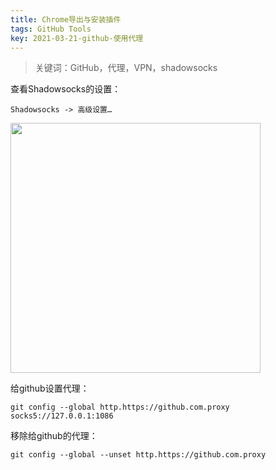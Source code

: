 ```yaml
---
title: Chrome导出与安装插件
tags: GitHub Tools
key: 2021-03-21-github-使用代理
---
```

> 关键词：GitHub，代理，VPN，shadowsocks

查看Shadowsocks的设置：

```
Shadowsocks -> 高级设置… 
```

<img src="https://image.oldboard.tech/blog/02323F35-0822-4E3A-94FB-0051A19EA39F.png" width="400">

给github设置代理：

```
git config --global http.https://github.com.proxy socks5://127.0.0.1:1086
```

移除给github的代理：

```
git config --global --unset http.https://github.com.proxy
```

